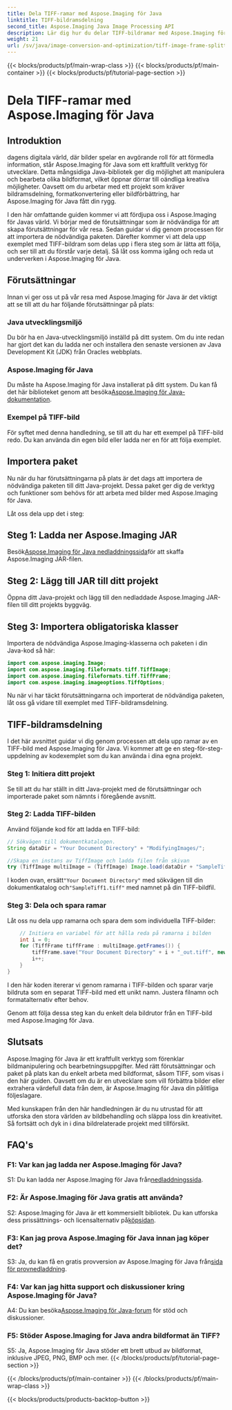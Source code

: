```yaml
---
title: Dela TIFF-ramar med Aspose.Imaging för Java
linktitle: TIFF-bildramsdelning
second_title: Aspose.Imaging Java Image Processing API
description: Lär dig hur du delar TIFF-bildramar med Aspose.Imaging för Java. Steg-för-steg-guide med förutsättningar, kodexempel och vanliga frågor för utvecklare.
weight: 21
url: /sv/java/image-conversion-and-optimization/tiff-image-frame-splitting/
---
```


{{< blocks/products/pf/main-wrap-class >}}
{{< blocks/products/pf/main-container >}}
{{< blocks/products/pf/tutorial-page-section >}}

# Dela TIFF-ramar med Aspose.Imaging för Java

## Introduktion

dagens digitala värld, där bilder spelar en avgörande roll för att förmedla information, står Aspose.Imaging för Java som ett kraftfullt verktyg för utvecklare. Detta mångsidiga Java-bibliotek ger dig möjlighet att manipulera och bearbeta olika bildformat, vilket öppnar dörrar till oändliga kreativa möjligheter. Oavsett om du arbetar med ett projekt som kräver bildramsdelning, formatkonvertering eller bildförbättring, har Aspose.Imaging för Java fått din rygg.

I den här omfattande guiden kommer vi att fördjupa oss i Aspose.Imaging för Javas värld. Vi börjar med de förutsättningar som är nödvändiga för att skapa förutsättningar för vår resa. Sedan guidar vi dig genom processen för att importera de nödvändiga paketen. Därefter kommer vi att dela upp exemplet med TIFF-bildram som delas upp i flera steg som är lätta att följa, och ser till att du förstår varje detalj. Så låt oss komma igång och reda ut underverken i Aspose.Imaging för Java.

## Förutsättningar

Innan vi ger oss ut på vår resa med Aspose.Imaging för Java är det viktigt att se till att du har följande förutsättningar på plats:

### Java utvecklingsmiljö
Du bör ha en Java-utvecklingsmiljö inställd på ditt system. Om du inte redan har gjort det kan du ladda ner och installera den senaste versionen av Java Development Kit (JDK) från Oracles webbplats.

### Aspose.Imaging för Java
 Du måste ha Aspose.Imaging för Java installerat på ditt system. Du kan få det här biblioteket genom att besöka[Aspose.Imaging för Java-dokumentation](https://reference.aspose.com/imaging/java/).

### Exempel på TIFF-bild
För syftet med denna handledning, se till att du har ett exempel på TIFF-bild redo. Du kan använda din egen bild eller ladda ner en för att följa exemplet.

## Importera paket

Nu när du har förutsättningarna på plats är det dags att importera de nödvändiga paketen till ditt Java-projekt. Dessa paket ger dig de verktyg och funktioner som behövs för att arbeta med bilder med Aspose.Imaging för Java.

Låt oss dela upp det i steg:

## Steg 1: Ladda ner Aspose.Imaging JAR

 Besök[Aspose.Imaging för Java nedladdningssida](https://releases.aspose.com/imaging/java/)för att skaffa Aspose.Imaging JAR-filen.

## Steg 2: Lägg till JAR till ditt projekt

Öppna ditt Java-projekt och lägg till den nedladdade Aspose.Imaging JAR-filen till ditt projekts byggväg.

## Steg 3: Importera obligatoriska klasser

Importera de nödvändiga Aspose.Imaging-klasserna och paketen i din Java-kod så här:

```java
import com.aspose.imaging.Image;
import com.aspose.imaging.fileformats.tiff.TiffImage;
import com.aspose.imaging.fileformats.tiff.TiffFrame;
import com.aspose.imaging.imageoptions.TiffOptions;
```

Nu när vi har täckt förutsättningarna och importerat de nödvändiga paketen, låt oss gå vidare till exemplet med TIFF-bildramsdelning.

## TIFF-bildramsdelning

I det här avsnittet guidar vi dig genom processen att dela upp ramar av en TIFF-bild med Aspose.Imaging för Java. Vi kommer att ge en steg-för-steg-uppdelning av kodexemplet som du kan använda i dina egna projekt.

### Steg 1: Initiera ditt projekt
Se till att du har ställt in ditt Java-projekt med de förutsättningar och importerade paket som nämnts i föregående avsnitt.

### Steg 2: Ladda TIFF-bilden
Använd följande kod för att ladda en TIFF-bild:

```java
// Sökvägen till dokumentkatalogen.
String dataDir = "Your Document Directory" + "ModifyingImages/";

//Skapa en instans av TiffImage och ladda filen från skivan
try (TiffImage multiImage = (TiffImage) Image.load(dataDir + "SampleTiff1.tiff")) {
```

 I koden ovan, ersätt`"Your Document Directory"` med sökvägen till din dokumentkatalog och`"SampleTiff1.tiff"` med namnet på din TIFF-bildfil.

### Steg 3: Dela och spara ramar
Låt oss nu dela upp ramarna och spara dem som individuella TIFF-bilder:

```java
    // Initiera en variabel för att hålla reda på ramarna i bilden
    int i = 0;
    for (TiffFrame tiffFrame : multiImage.getFrames()) {
        tiffFrame.save("Your Document Directory" + i + "_out.tiff", new TiffOptions(TiffExpectedFormat.TiffJpegRgb));
        i++;
    }
}
```

I den här koden itererar vi genom ramarna i TIFF-bilden och sparar varje bildruta som en separat TIFF-bild med ett unikt namn. Justera filnamn och formatalternativ efter behov.

Genom att följa dessa steg kan du enkelt dela bildrutor från en TIFF-bild med Aspose.Imaging för Java.

## Slutsats

Aspose.Imaging för Java är ett kraftfullt verktyg som förenklar bildmanipulering och bearbetningsuppgifter. Med rätt förutsättningar och paket på plats kan du enkelt arbeta med bildformat, såsom TIFF, som visas i den här guiden. Oavsett om du är en utvecklare som vill förbättra bilder eller extrahera värdefull data från dem, är Aspose.Imaging för Java din pålitliga följeslagare.

Med kunskapen från den här handledningen är du nu utrustad för att utforska den stora världen av bildbehandling och släppa loss din kreativitet. Så fortsätt och dyk in i dina bildrelaterade projekt med tillförsikt.

## FAQ's

### F1: Var kan jag ladda ner Aspose.Imaging för Java?

 S1: Du kan ladda ner Aspose.Imaging för Java från[nedladdningssida](https://releases.aspose.com/imaging/java/).

### F2: Är Aspose.Imaging för Java gratis att använda?

 S2: Aspose.Imaging för Java är ett kommersiellt bibliotek. Du kan utforska dess prissättnings- och licensalternativ på[köpsidan](https://purchase.aspose.com/buy).

### F3: Kan jag prova Aspose.Imaging för Java innan jag köper det?

 S3: Ja, du kan få en gratis provversion av Aspose.Imaging för Java från[sida för provnedladdning](https://releases.aspose.com/).

### F4: Var kan jag hitta support och diskussioner kring Aspose.Imaging för Java?

 A4: Du kan besöka[Aspose.Imaging för Java-forum](https://forum.aspose.com/) för stöd och diskussioner.

### F5: Stöder Aspose.Imaging for Java andra bildformat än TIFF?

S5: Ja, Aspose.Imaging för Java stöder ett brett utbud av bildformat, inklusive JPEG, PNG, BMP och mer.
{{< /blocks/products/pf/tutorial-page-section >}}

{{< /blocks/products/pf/main-container >}}
{{< /blocks/products/pf/main-wrap-class >}}

{{< blocks/products/products-backtop-button >}}
